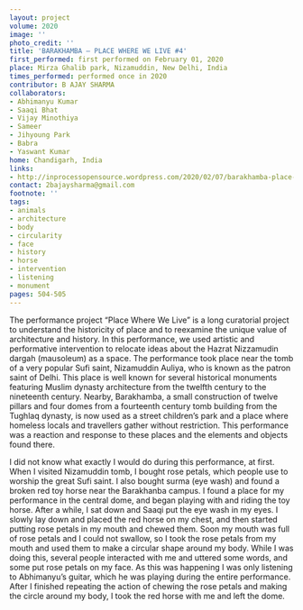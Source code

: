 ```yaml
---
layout: project
volume: 2020
image: ''
photo_credit: ''
title: 'BARAKHAMBA – PLACE WHERE WE LIVE #4'
first_performed: first performed on February 01, 2020
place: Mirza Ghalib park, Nizamuddin, New Delhi, India
times_performed: performed once in 2020
contributor: B AJAY SHARMA
collaborators:
- Abhimanyu Kumar
- Saaqi Bhat
- Vijay Minothiya
- Sameer
- Jihyoung Park
- Babra
- Yaswant Kumar
home: Chandigarh, India
links:
- http://inprocessopensource.wordpress.com/2020/02/07/barakhamba-place-where-we-live4
contact: 2bajaysharma@gmail.com
footnote: ''
tags:
- animals
- architecture
- body
- circularity
- face
- history
- horse
- intervention
- listening
- monument
pages: 504-505
---
```


The performance project “Place Where We Live” is a long curatorial project to understand the historicity of place and to reexamine the unique value of architecture and history. In this performance, we used artistic and performative intervention to relocate ideas about the Hazrat Nizzamudin <span class="ITALIC">dargah</span> (mausoleum) as a space. The performance took place near the tomb of a very popular Sufi saint, Nizamuddin Auliya, who is known as the patron saint of Delhi. This place is well known for several historical monuments featuring Muslim dynasty architecture from the twelfth century to the nineteenth century. Nearby, Barakhamba, a small construction of twelve pillars and four domes from a fourteenth century tomb building from the Tughlaq dynasty, is now used as a street children’s park and a place where homeless locals and travellers gather without restriction. This performance was a reaction and response to these places and the elements and objects found there.

I did not know what exactly I would do during this performance, at first. When I visited Nizamuddin tomb, I bought rose petals, which people use to worship the great Sufi saint. I also bought surma (eye wash) and found a broken red toy horse near the Barakhanba campus. I found a place for my performance in the central dome, and began playing with and riding the toy horse. After a while, I sat down and Saaqi put the eye wash in my eyes. I slowly lay down and placed the red horse on my chest, and then started putting rose petals in my mouth and chewed them. Soon my mouth was full of rose petals and I could not swallow, so I took the rose petals from my mouth and used them to make a circular shape around my body. While I was doing this, several people interacted with me and uttered some words, and some put rose petals on my face. As this was happening I was only listening to Abhimanyu’s guitar, which he was playing during the entire performance. After I finished repeating the action of chewing the rose petals and making the circle around my body, I took the red horse with me and left the dome.